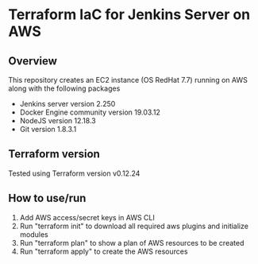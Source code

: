 # Terraform IaC for Jenkins Server on AWS

## Overview
This repository creates an EC2 instance (OS RedHat 7.7) running on AWS along with the following packages
* Jenkins server version 2.250
* Docker Engine community version 19.03.12
* NodeJS version 12.18.3
* Git version 1.8.3.1

## Terraform version
Tested using Terraform version v0.12.24

## How to use/run
1. Add AWS access/secret keys in AWS CLI 
2. Run "terraform init" to download all required aws plugins and initialize modules
3. Run "terraform plan" to show a plan of AWS resources to be created 
4. Run "terraform apply" to create the AWS resources 

